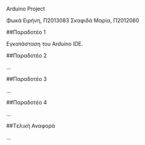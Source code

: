 Arduino Project

Φωκά Ειρήνη, Π2013083
Σκαφιδά Μαρία, Π2012060

##Παραδοτέο 1

Εγκατάσταση του Arduino IDE.

##Παραδοτέο 2

…

##Παραδοτέο 3

...

##Παραδοτέο 4

...

##Tελική Αναφορά

...
